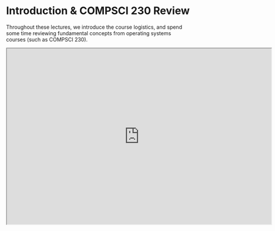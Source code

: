 # Introduction & COMPSCI 230 Review

Throughout these lectures, we introduce the course logistics, and spend some time reviewing fundamental concepts from operating systems courses (such as COMPSCI 230).

<center>
    <iframe width="720" height="480" src="https://www.youtube.com/embed/1t00LxTy-d4" />
</center>
